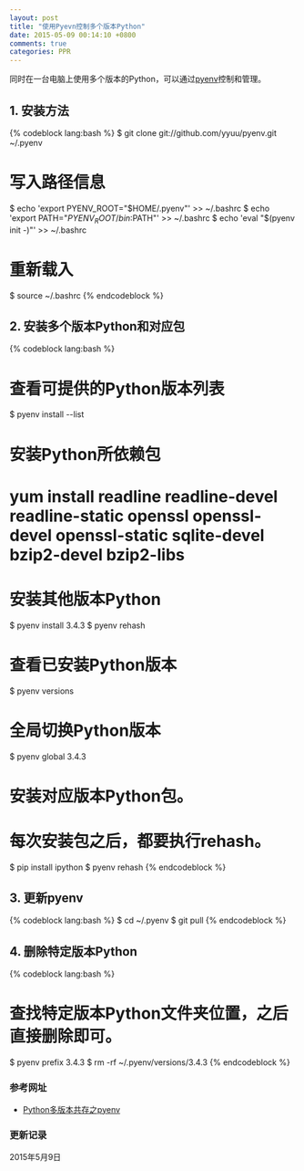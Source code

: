 ```yaml
---
layout: post
title: "使用Pyevn控制多个版本Python"
date: 2015-05-09 00:14:10 +0800
comments: true
categories: PPR 
---
```



同时在一台电脑上使用多个版本的Python，可以通过[pyenv](https://github.com/yyuu/pyenv)控制和管理。

## 1. 安装方法 ##

{% codeblock lang:bash %}
$ git clone git://github.com/yyuu/pyenv.git ~/.pyenv

# 写入路径信息
$ echo 'export PYENV_ROOT="$HOME/.pyenv"' >> ~/.bashrc
$ echo 'export PATH="$PYENV_ROOT/bin:$PATH"' >> ~/.bashrc
$ echo 'eval "$(pyenv init -)"' >> ~/.bashrc

# 重新载入
$ source ~/.bashrc
{% endcodeblock %}

<!--more-->

## 2. 安装多个版本Python和对应包 ##

{% codeblock lang:bash %}
# 查看可提供的Python版本列表
$ pyenv install --list

# 安装Python所依赖包
# yum install readline readline-devel readline-static openssl openssl-devel openssl-static sqlite-devel bzip2-devel bzip2-libs
# 安装其他版本Python
$ pyenv install 3.4.3
$ pyenv rehash

# 查看已安装Python版本
$ pyenv versions

# 全局切换Python版本
$ pyenv global 3.4.3

# 安装对应版本Python包。
# 每次安装包之后，都要执行rehash。
$ pip install ipython
$ pyenv rehash
{% endcodeblock %}


## 3. 更新pyenv ##

{% codeblock lang:bash %}
$ cd ~/.pyenv
$ git pull
{% endcodeblock %}


## 4. 删除特定版本Python ##

{% codeblock lang:bash %}
# 查找特定版本Python文件夹位置，之后直接删除即可。
$ pyenv prefix 3.4.3
$ rm -rf ~/.pyenv/versions/3.4.3
{% endcodeblock %}




### <a id="Ref">参考网址</a> ###

* [Python多版本共存之pyenv](http://seisman.info/python-pyenv.html)

### 更新记录 ###

2015年5月9日
